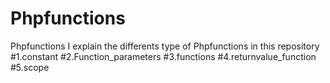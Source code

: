 # Phpfunctions
Phpfunctions
I explain the differents type of Phpfunctions in this repository 
#1.constant
#2.Function_parameters
#3.functions
#4.returnvalue_function
#5.scope
